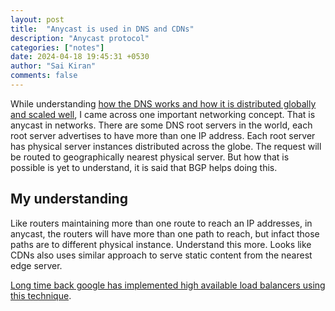 ```yaml
---
layout: post
title:  "Anycast is used in DNS and CDNs"
description: "Anycast protocol"
categories: ["notes"]
date: 2024-04-18 19:45:31 +0530
author: "Sai Kiran"
comments: false
---
```


While understanding [how the DNS works and how it is distributed globally and scaled well](https://www.youtube.com/watch?v=g_gKI2HCElk), I came across one important networking concept. That is anycast in networks. There are some DNS root servers in the world, each root server advertises to have more than one IP address. Each root server has physical server instances distributed across the globe. The request will be routed to geographically nearest physical server. But how that is possible is yet to understand, it is said that BGP helps doing this. 

## My understanding
Like routers maintaining more than one route to reach an IP addresses, in anycast, the routers will have more than one path to reach, but infact those paths are to different physical instance. Understand this more.
Looks like CDNs also uses similar approach to serve static content from the nearest edge server.

[Long time back google has implemented high available load balancers using this technique](https://www.youtube.com/watch?v=WjT253DBlXk).